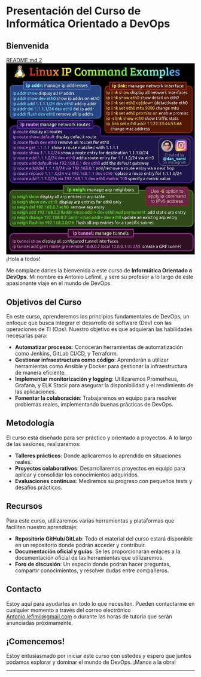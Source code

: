 # Presentación del Curso de Informática Orientado a DevOps

## Bienvenida

[README.md 2](./docs/readme2.md)
![Texto alternativo](./linuxcommands.PNG "Título opcional")
¡Hola a todos!

Me complace darles la bienvenida a este curso de **Informática Orientado a DevOps**. Mi nombre es Antonio Lefimil, y seré su profesor a lo largo de este apasionante viaje en el mundo de DevOps.

## Objetivos del Curso

En este curso, aprenderemos los principios fundamentales de DevOps, un enfoque que busca integrar el desarrollo de software (Dev) con las operaciones de TI (Ops). Nuestro objetivo es que adquieran las habilidades necesarias para:

- **Automatizar procesos**: Conocerán herramientas de automatización como Jenkins, GitLab CI/CD, y Terraform.
- **Gestionar infraestructura como código**: Aprenderán a utilizar herramientas como Ansible y Docker para gestionar la infraestructura de manera eficiente.
- **Implementar monitorización y logging**: Utilizaremos Prometheus, Grafana, y ELK Stack para asegurar la disponibilidad y el rendimiento de las aplicaciones.
- **Fomentar la colaboración**: Trabajaremos en equipo para resolver problemas reales, implementando buenas prácticas de DevOps.

## Metodología

El curso está diseñado para ser práctico y orientado a proyectos. A lo largo de las sesiones, realizaremos:

- **Talleres prácticos**: Donde aplicaremos lo aprendido en situaciones reales.
- **Proyectos colaborativos**: Desarrollaremos proyectos en equipo para aplicar y consolidar los conocimientos adquiridos.
- **Evaluaciones continuas**: Mediremos su progreso con pequeños tests y desafíos prácticos.

## Recursos

Para este curso, utilizaremos varias herramientas y plataformas que faciliten nuestro aprendizaje:

- **Repositorio GitHub/GitLab**: Todo el material del curso estará disponible en un repositorio donde podrán acceder y contribuir.
- **Documentación oficial y guías**: Se les proporcionarán enlaces a la documentación oficial de las herramientas que utilizaremos.
- **Foro de discusión**: Un espacio donde podrán hacer preguntas, compartir conocimientos, y resolver dudas entre compañeros.

## Contacto

Estoy aquí para ayudarles en todo lo que necesiten. Pueden contactarme en cualquier momento a través del correo electrónico Antonio.lefimil@gmail.com o durante las horas de tutoría que serán anunciadas próximamente.

## ¡Comencemos!

Estoy entusiasmado por iniciar este curso con ustedes y espero que juntos podamos explorar y dominar el mundo de DevOps. ¡Manos a la obra!

---

